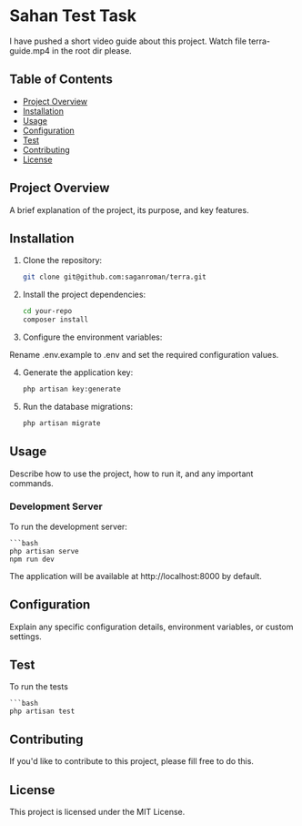 # Sahan Test Task

I have pushed a short video guide about this project. Watch file terra-guide.mp4 in the root dir please.

## Table of Contents

- [Project Overview](#project-overview)
- [Installation](#installation)
- [Usage](#usage)
- [Configuration](#configuration)
- [Test](#test)
- [Contributing](#contributing)
- [License](#license)

## Project Overview

A brief explanation of the project, its purpose, and key features.

## Installation

1. Clone the repository:

   ```bash
   git clone git@github.com:saganroman/terra.git

2. Install the project dependencies:
    ```bash
    cd your-repo
    composer install
3. Configure the environment variables:

Rename .env.example to .env and set the required configuration values.

4. Generate the application key:
    ```bash
    php artisan key:generate

5. Run the database migrations:
    ```bash
   php artisan migrate

## Usage

Describe how to use the project, how to run it, and any important commands.

### Development Server

To run the development server:

    ```bash
    php artisan serve
    npm run dev

The application will be available at http://localhost:8000 by default.

## Configuration

Explain any specific configuration details, environment variables, or custom settings.

## Test
To run the tests

    ```bash
    php artisan test

## Contributing

If you'd like to contribute to this project, please fill free to do this.


## License

This project is licensed under the MIT License.
